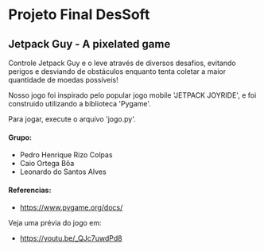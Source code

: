 # Projeto Final DesSoft
## Jetpack Guy - A pixelated game

Controle Jetpack Guy e o leve através de diversos desafios, evitando perigos e desviando de obstáculos enquanto tenta coletar a maior quantidade de moedas possíveis!

Nosso jogo foi inspirado pelo popular jogo mobile 'JETPACK JOYRIDE', e foi construido utilizando a biblioteca 'Pygame'.

Para jogar, execute o arquivo 'jogo.py'.  
  

#### Grupo:
- Pedro Henrique Rizo Colpas
- Caio Ortega Bôa
- Leonardo do Santos Alves  
  

#### Referencias:
- https://www.pygame.org/docs/  
  
  
Veja uma prévia do jogo em:
- https://youtu.be/_QJc7uwdPd8
